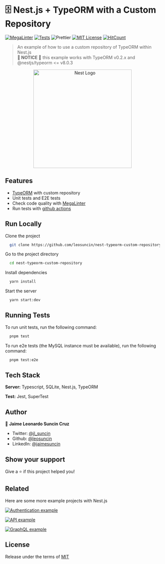 # 🗄️ Nest.js + TypeORM with a Custom Repository

[![MegaLinter](https://github.com/leosuncin/nest-typeorm-custom-repository/workflows/MegaLinter/badge.svg?branch=master)](https://github.com/leosuncin/nest-typeorm-custom-repository/actions/workflows/mega-linter.yml)
[![Tests](https://github.com/leosuncin/nest-typeorm-custom-repository/workflows/Tests/badge.svg?branch=master)](https://github.com/leosuncin/nest-typeorm-custom-repository/actions/workflows/tests.yml)
![Prettier](https://img.shields.io/badge/Code%20style-prettier-informational?logo=prettier&logoColor=white)
[![MIT License](https://img.shields.io/badge/License-MIT-green.svg)](./LICENSE)
[![HitCount](https://hits.dwyl.com/leosuncin/nest-typeorm-custom-repository.svg)](https://hits.dwyl.com/leosuncin/nest-typeorm-custom-repository)

> An example of how to use a custom repository of TypeORM within Nest.js  
> **🚨 NOTICE 🚨** this example works with TypeORM v0.2.x and @nestjs/typeorm <= v8.0.3

<p align="center">
  <a href="http://nestjs.com/" target="blank"><img src="https://nestjs.com/img/logo_text.svg" width="320" alt="Nest Logo" /></a>
</p>

## Features

- [TypeORM](https://typeorm.io/) with custom repository
- Unit tests and E2E tests
- Check code quality with [MegaLinter](https://megalinter.github.io/latest/)
- Run tests with [github actions](.github/workflows/tests.yml)

## Run Locally

Clone the project

```bash
  git clone https://github.com/leosuncin/nest-typeorm-custom-repository.git
```

Go to the project directory

```bash
  cd nest-typeorm-custom-repository
```

Install dependencies

```bash
  yarn install
```

Start the server

```bash
  yarn start:dev
```

## Running Tests

To run unit tests, run the following command:

```bash
  pnpm test
```

To run e2e tests (the MySQL instance must be available), run the following command:

```bash
  pnpm test:e2e
```

## Tech Stack

**Server:** Typescript, SQLite, Nest.js, TypeORM

**Test:** Jest, SuperTest

## Author

👤 **Jaime Leonardo Suncin Cruz**

- Twitter: [@jl_suncin](https://twitter.com/jl_suncin)
- Github: [@leosuncin](https://github.com/leosuncin)
- LinkedIn: [@jaimesuncin](https://linkedin.com/in/jaimesuncin)<!-- markdown-link-check-disable-line -->

## Show your support

Give a ⭐️ if this project helped you!

## Related

Here are some more example projects with Nest.js

[![Authentication example](https://github-readme-stats.vercel.app/api/pin/?username=leosuncin&repo=nest-auth-example)](https://github.com/leosuncin/nest-auth-example)

[![API example](https://github-readme-stats.vercel.app/api/pin/?username=leosuncin&repo=nest-api-example)](https://github.com/leosuncin/nest-api-example)

[![GraphQL example](https://github-readme-stats.vercel.app/api/pin/?username=leosuncin&repo=nest-graphql-example)](https://github.com/leosuncin/nest-graphql-example)

## License

Release under the terms of [MIT](./LICENSE)
